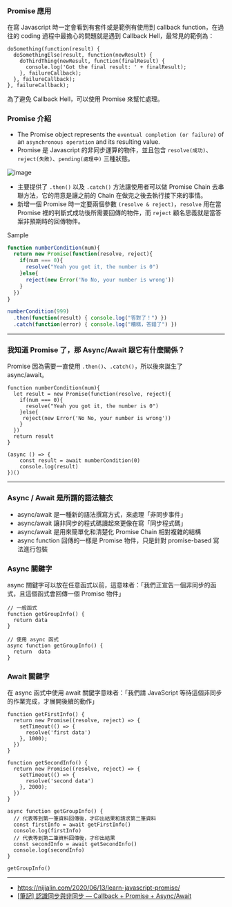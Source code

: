 ### Promise 應用

在寫 Javascript 時一定會看到有套件或是範例有使用到 callback function，在過往的 coding 過程中最擔心的問題就是遇到 Callback Hell，最常見的範例為：

```
doSomething(function(result) {
  doSomethingElse(result, function(newResult) {
    doThirdThing(newResult, function(finalResult) {
      console.log('Got the final result: ' + finalResult);
    }, failureCallback);
  }, failureCallback);
}, failureCallback);
```

為了避免 Callback Hell，可以使用 Promise 來幫忙處理。

### Promise 介紹
* The Promise object represents the `eventual completion (or failure)` of an `asynchronous operation` and its resulting value.
* Promise 是 Javascript 的非同步運算的物件，並且包含 `resolve(成功)`、`reject(失敗)`、`pending(處理中)` 三種狀態。

![image](https://cdn.rawgit.com/Vectaio/a76330b025baf9bcdf07cb46e5a9ef9e/raw/26c4213a93dee1c39611dcd0ec12625811b20a26/js-promise.svg)


* 主要提供了 `.then()` 以及 `.catch()` 方法讓使用者可以做 Promise Chain 去串聯方法，它的用意是讓之前的 Chain 在做完之後去執行接下來的事情。
* 新增一個 Promise 時一定要兩個參數 `(resolve & reject)`，`resolve` 用在當 Promise 裡的判斷式成功後所需要回傳的物件，而 `reject` 顧名思義就是當答案非預期時的回傳物件。

Sample
``` Javascript
function numberCondition(num){
  return new Promise(function(resolve, reject){
    if(num === 0){
      resolve("Yeah you got it, the number is 0")
    }else{
      reject(new Error('No No, your number is wrong'))
    }
  })
}

numberCondition(999)
  .then(function(result) { console.log("答對了！") })
  .catch(function(error) { console.log("糟糕，答錯了") })
```

---

### 我知道 Promise 了，那 Async/Await 跟它有什麼關係？
Promise 因為需要一直使用 `.then()`、`.catch()`，所以後來誕生了 async/await。

```
function numberCondition(num){
  let result = new Promise(function(resolve, reject){
    if(num === 0){
      resolve("Yeah you got it, the number is 0")
    }else{
     reject(new Error('No No, your number is wrong'))
    }
  })
  return result
}

(async () => {
    const result = await numberCondition(0)
    console.log(result)
})()
```

---

### Async / Await 是所謂的語法糖衣
* async/await 是一種新的語法撰寫方式，來處理「非同步事件」
* async/await 讓非同步的程式碼讀起來更像在寫「同步程式碼」
* async/await 是用來簡單化和清楚化 Promise Chain 相對複雜的結構
* async function 回傳的一樣是 Promise 物件，只是針對 promise-based 寫法進行包裝


### Async 關鍵字
async 關鍵字可以放在任意函式以前，這意味者：「我們正宣告一個非同步的函式，且這個函式會回傳一個 Promise 物件」
```
// 一般函式
function getGroupInfo() {
  return data
}

// 使用 async 函式
async function getGroupInfo() {
  return  data
}
```

### Await 關鍵字
在 async 函式中使用 await 關鍵字意味者：「我們請 JavaScript 等待這個非同步的作業完成，才展開後續的動作」

```
function getFirstInfo() {
  return new Promise((resolve, reject) => {
    setTimeout(() => {
      resolve('first data')
    }, 1000);
  })
}

function getSecondInfo() {
  return new Promise((resolve, reject) => {
    setTimeout(() => {
      resolve('second data')
    }, 2000);
  })
}

async function getGroupInfo() {
  // 代表等到第一筆資料回傳後，才印出結果和請求第二筆資料
  const firstInfo = await getFirstInfo()
  console.log(firstInfo)
  // 代表等到第二筆資料回傳後，才印出結果
  const secondInfo = await getSecondInfo()
  console.log(secondInfo)
}

getGroupInfo()
```

----


* https://nijialin.com/2020/06/13/learn-javascript-promise/
* [[筆記] 認識同步與非同步 — Callback + Promise + Async/Await](https://medium.com/%E9%BA%A5%E5%85%8B%E7%9A%84%E5%8D%8A%E8%B7%AF%E5%87%BA%E5%AE%B6%E7%AD%86%E8%A8%98/%E5%BF%83%E5%BE%97-%E8%AA%8D%E8%AD%98%E5%90%8C%E6%AD%A5%E8%88%87%E9%9D%9E%E5%90%8C%E6%AD%A5-callback-promise-async-await-640ea491ea64)
